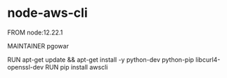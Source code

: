 # node-aws-cli

FROM node:12.22.1


MAINTAINER pgowar

RUN apt-get update && apt-get install -y python-dev python-pip libcurl4-openssl-dev
RUN pip install awscli
